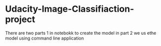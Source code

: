 # Udacity-Image-Classifiaction-project
There are two parts 1 in notebokk to create the model in part 2 we us ethe model using command line application 
